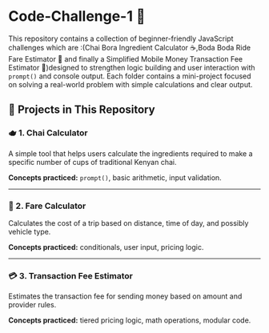 # Code-Challenge-1 🚀
This repository contains a collection of beginner-friendly JavaScript challenges which are :(Chai Bora Ingredient Calculator ☕,Boda Boda Ride Fare Estimator 🛵 and finally a Simplified Mobile Money Transaction Fee Estimator 📱)designed to strengthen logic building and user interaction with `prompt()` and console output.
Each folder contains a mini-project focused on solving a real-world problem with simple calculations and clear output.

## 📁 Projects in This Repository

### 🫖 1. Chai Calculator
A simple tool that helps users calculate the ingredients required to make a specific number of cups of traditional Kenyan chai.

**Concepts practiced:** `prompt()`, basic arithmetic, input validation.

---

### 🚕 2. Fare Calculator
Calculates the cost of a trip based on distance, time of day, and possibly vehicle type.

**Concepts practiced:** conditionals, user input, pricing logic.

---

### 💳 3. Transaction Fee Estimator
Estimates the transaction fee for sending money based on amount and provider rules.

**Concepts practiced:** tiered pricing logic, math operations, modular code.

